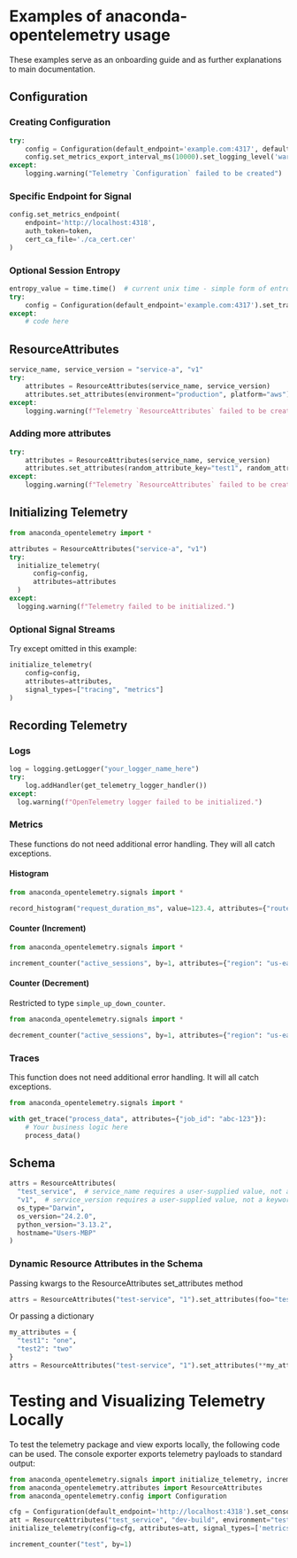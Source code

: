 # Examples of anaconda-opentelemetry usage
These examples serve as an onboarding guide and as further explanations to main documentation.

## Configuration
### Creating Configuration
```python
try:
    config = Configuration(default_endpoint='example.com:4317', default_auth_token=token)
    config.set_metrics_export_interval_ms(10000).set_logging_level('warn')
except:
    logging.warning("Telemetry `Configuration` failed to be created")
```
### Specific Endpoint for Signal
```python
config.set_metrics_endpoint(
    endpoint='http://localhost:4318',
    auth_token=token,
    cert_ca_file='./ca_cert.cer'
)
```

### Optional Session Entropy
```python
entropy_value = time.time()  # current unix time - simple form of entropy
try:
    config = Configuration(default_endpoint='example.com:4317').set_tracing_session_entropy(entropy_value)
except:
    # code here
```

## ResourceAttributes
```python
service_name, service_version = "service-a", "v1"
try:
    attributes = ResourceAttributes(service_name, service_version)
    attributes.set_attributes(environment="production", platform="aws")
except:
    logging.warning(f"Telemetry `ResourceAttributes` failed to be created")
```

### Adding more attributes
```python
try:
    attributes = ResourceAttributes(service_name, service_version)
    attributes.set_attributes(random_attribute_key="test1", random_attribute_key2="test2")
except:
    logging.warning(f"Telemetry `ResourceAttributes` failed to be created")
```

## Initializing Telemetry
```python
from anaconda_opentelemetry import *

attributes = ResourceAttributes("service-a", "v1")
try:
  initialize_telemetry(
      config=config,
      attributes=attributes
  )
except:
  logging.warning(f"Telemetry failed to be initialized.")
```

### Optional Signal Streams
Try except omitted in this example:
```python
initialize_telemetry(
    config=config,
    attributes=attributes,
    signal_types=["tracing", "metrics"]
)
```

## Recording Telemetry

### Logs
```python
log = logging.getLogger("your_logger_name_here")
try:
    log.addHandler(get_telemetry_logger_handler())
except:
  log.warning(f"OpenTelemetry logger failed to be initialized.")
```

### Metrics
These functions do not need additional error handling. They will all catch exceptions.

#### Histogram

```python
from anaconda_opentelemetry.signals import *

record_histogram("request_duration_ms", value=123.4, attributes={"route": "/home"})
```

#### Counter (Increment)

```python
from anaconda_opentelemetry.signals import *

increment_counter("active_sessions", by=1, attributes={"region": "us-east"})
```

#### Counter (Decrement)
Restricted to type `simple_up_down_counter`.

```python
from anaconda_opentelemetry.signals import *

decrement_counter("active_sessions", by=1, attributes={"region": "us-east"})
```

### Traces
This function does not need additional error handling. It will all catch exceptions.

```python
from anaconda_opentelemetry.signals import *

with get_trace("process_data", attributes={"job_id": "abc-123"}):
    # Your business logic here
    process_data()
```

## Schema
```python
attrs = ResourceAttributes(
  "test_service",  # service_name requires a user-supplied value, not a keyword arg
  "v1",  # service_version requires a user-supplied value, not a keyword arg
  os_type="Darwin",
  os_version="24.2.0",
  python_version="3.13.2",
  hostname="Users-MBP"
)
```

### Dynamic Resource Attributes in the Schema
Passing kwargs to the ResourceAttributes set_attributes method
```python
attrs = ResourceAttributes("test-service", "1").set_attributes(foo="test")
```
Or passing a dictionary
```python
my_attributes = {
  "test1": "one",
  "test2": "two"
}
attrs = ResourceAttributes("test-service", "1").set_attributes(**my_attributes)
```

# Testing and Visualizing Telemetry Locally
To test the telemetry package and view exports locally, the following code can be used. The console exporter exports telemetry payloads to standard output:
```python
from anaconda_opentelemetry.signals import initialize_telemetry, increment_counter
from anaconda_opentelemetry.attributes import ResourceAttributes
from anaconda_opentelemetry.config import Configuration

cfg = Configuration(default_endpoint='http://localhost:4318').set_console_exporter(use_console=True)
att = ResourceAttributes("test_service", "dev-build", environment="test")
initialize_telemetry(config=cfg, attributes=att, signal_types=['metrics'])

increment_counter("test", by=1)
```